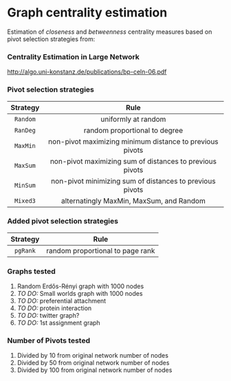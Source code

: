 # Graph centrality estimation
Estimation of *closeness* and *betweenness* centrality measures based on pivot selection strategies from:

### Centrality Estimation in Large Network
 http://algo.uni-konstanz.de/publications/bp-celn-06.pdf

### Pivot selection strategies

| Strategy      | Rule                                                     |
|:-------------:|:--------------------------------------------------------:|
| `Random`      | uniformly at random                                      |
| `RanDeg`      | random proportional to degree                            |
| `MaxMin`      | non-pivot maximizing minimum distance to previous pivots |
| `MaxSum`      | non-pivot maximizing sum of distances to previous pivots |
| `MinSum`      | non-pivot minimizing sum of distances to previous pivots |
| `Mixed3`      | alternatingly MaxMin, MaxSum, and Random                 |

### Added pivot selection strategies

| Strategy      | Rule                                                     |
|:-------------:|:--------------------------------------------------------:|
| `pgRank`      | random proportional to page rank                         |

### Graphs tested

1. Random Erdős-Rényi graph with 1000 nodes
2. *TO DO:* Small worlds graph with 1000 nodes
3. *TO DO:* preferential attachment
4. *TO DO:* protein interaction
5. *TO DO:* twitter graph?
6. *TO DO:* 1st assignment graph

### Number of Pivots tested

1. Divided by 10 from original network number of nodes
2. Divided by 50 from original network number of nodes
3. Divided by 100 from original network number of nodes 